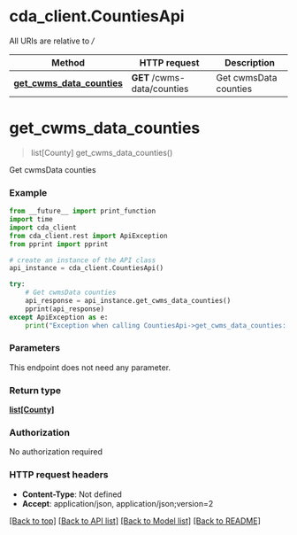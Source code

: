# cda_client.CountiesApi

All URIs are relative to */*

Method | HTTP request | Description
------------- | ------------- | -------------
[**get_cwms_data_counties**](CountiesApi.md#get_cwms_data_counties) | **GET** /cwms-data/counties | Get cwmsData counties

# **get_cwms_data_counties**
> list[County] get_cwms_data_counties()

Get cwmsData counties

### Example
```python
from __future__ import print_function
import time
import cda_client
from cda_client.rest import ApiException
from pprint import pprint

# create an instance of the API class
api_instance = cda_client.CountiesApi()

try:
    # Get cwmsData counties
    api_response = api_instance.get_cwms_data_counties()
    pprint(api_response)
except ApiException as e:
    print("Exception when calling CountiesApi->get_cwms_data_counties: %s\n" % e)
```

### Parameters
This endpoint does not need any parameter.

### Return type

[**list[County]**](County.md)

### Authorization

No authorization required

### HTTP request headers

 - **Content-Type**: Not defined
 - **Accept**: application/json, application/json;version=2

[[Back to top]](#) [[Back to API list]](../README.md#documentation-for-api-endpoints) [[Back to Model list]](../README.md#documentation-for-models) [[Back to README]](../README.md)

